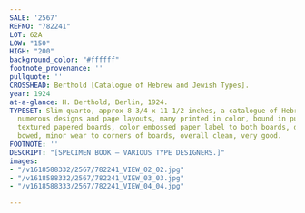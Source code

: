 ```yaml
---
SALE: '2567'
REFNO: "782241"
LOT: 62A
LOW: "150"
HIGH: "200"
background_color: "#ffffff"
footnote_provenance: ''
pullquote: ''
CROSSHEAD: Berthold [Catalogue of Hebrew and Jewish Types].
year: 1924
at-a-glance: H. Berthold, Berlin, 1924.
TYPESET: Slim quarto, approx 8 3/4 x 11 1/2 inches, a catalogue of Hebrew fonts and
  numerous designs and page layouts, many printed in color, bound in publisher’s cloth-backed
  textured papered boards, color embossed paper label to both boards, decorative endpapers;
  bowed, minor wear to corners of boards, overall clean, very good.
FOOTNOTE: ''
DESCRIPT: "[SPECIMEN BOOK — VARIOUS TYPE DESIGNERS.]"
images:
- "/v1618588332/2567/782241_VIEW_02_02.jpg"
- "/v1618588332/2567/782241_VIEW_03_03.jpg"
- "/v1618588333/2567/782241_VIEW_04_04.jpg"

---
```

